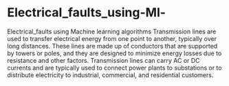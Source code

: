 # Electrical_faults_using-Ml-
Electrical_faults using Machine learning algorithms
 Transmission lines are used to transfer electrical energy from one point to 
another, typically over long distances. These lines are made up of conductors that are supported 
by towers or poles, and they are designed to minimize energy losses due to resistance and other 
factors. Transmission lines can carry AC or DC currents and are typically used to connect power 
plants to substations or to distribute electricity to industrial, commercial, and residential 
customers.

 
